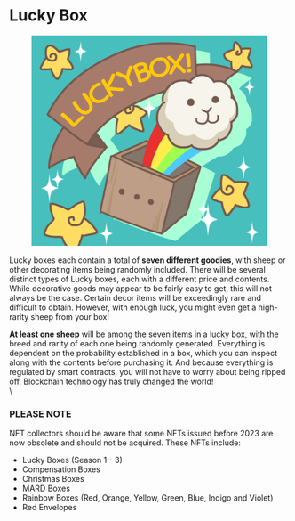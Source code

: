 # Lucky Box

<figure><img src="../../.gitbook/assets/1_SDofXyoFfvneIFmORJ7s5A (1).png" alt=""><figcaption></figcaption></figure>

Lucky boxes each contain a total of **seven different goodies**, with sheep or other decorating items being randomly included. There will be several distinct types of Lucky boxes, each with a different price and contents. While decorative goods may appear to be fairly easy to get, this will not always be the case. Certain decor items will be exceedingly rare and difficult to obtain. However, with enough luck, you might even get a high-rarity sheep from your box!



**At least one sheep** will be among the seven items in a lucky box, with the breed and rarity of each one being randomly generated. Everything is dependent on the probability established in a box, which you can inspect along with the contents before purchasing it. And because everything is regulated by smart contracts, you will not have to worry about being ripped off. Blockchain technology has truly changed the world!\
\


### PLEASE NOTE

NFT collectors should be aware that some NFTs issued before 2023 are now obsolete and should not be acquired. These NFTs include:

* Lucky Boxes (Season 1 - 3)
* Compensation Boxes
* Christmas Boxes
* MARD Boxes
* Rainbow Boxes (Red, Orange, Yellow, Green, Blue, Indigo and Violet)
* Red Envelopes

\
&#x20;

